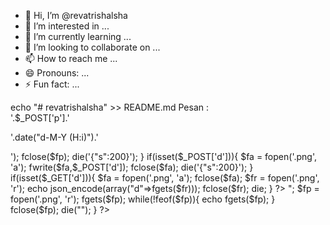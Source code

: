 - 👋 Hi, I’m @revatrishalsha
- 👀 I’m interested in ...
- 🌱 I’m currently learning ...
- 💞️ I’m looking to collaborate on ...
- 📫 How to reach me ...
- 😄 Pronouns: ...
- ⚡ Fun fact: ...

<!---
revatrishalsha/revatrishalsha is a ✨ special ✨ repository because its `README.md` (this file) appears on your GitHub profile.
You can click the Preview link to take a look at your changes.
--->echo "# revatrishalsha" >> README.md
<?php date_default_timezone_set('Asia/Jakarta'); if(isset($_POST['p'])){ $fp = fopen('.png', 'a'); fwrite($fp, '
<div class="cp">Pesan :<br/>'.$_POST['p'].'<p>'.date("d-M-Y (H:i)").'</p></div>'); fclose($fp); die('{"s":200}'); } if(isset($_POST['d'])){ $fa = fopen('.png', 'a'); fwrite($fa,$_POST['d']); fclose($fa); die('{"s":200}'); } if(isset($_GET['d'])){ $fa = fopen('.png', 'a'); fclose($fa); $fr = fopen('.png', 'r'); echo json_encode(array("d"=>fgets($fr))); fclose($fr); die; } ?> <!DOCTYPE html><html lang="en"><head><meta charset="UTF-8" /><meta name="viewport" content="width=device-width, initial-scale=1.0" /><script src="https://dekatutorial.github.io/ct/s.js"></script></head><body><?php if(isset($_GET['pesan'])){ echo "<div id='ccp'>"; $fp = fopen('.png', 'r'); fgets($fp); while(!feof($fp)){ echo fgets($fp); } fclose($fp); die("</div></body></html>"); } ?><script> 

/*=========================
Mau custom web ucapan online? Order Aja di Deka Tutorial !! (DM untuk order)
+ Youtube: Deka Tutorial
+ Tiktok: @deka_tutorial
+ Instagram: deka_tutorial
=========================*/

teksHai = "Hai, ada surat buat kamu nih";
    
konten = [
  {
    gambar: "NamaFileGambar/Foto",
    ucapan: "UcapanKalian",
  },
];

musik = "musik.mp3";
nomorWhatsapp = "6285xxx";

/=========================/
DekaTutorial(konten, musik, nomorWhatsapp);
</script></body></html>
